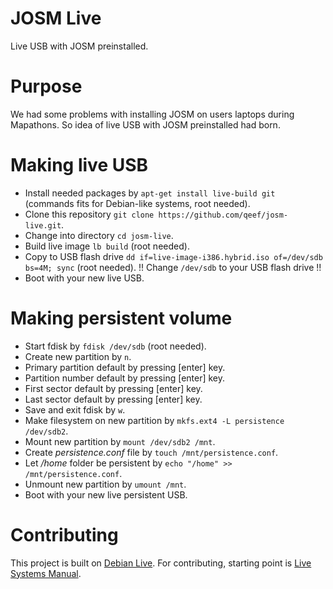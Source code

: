 # JOSM Live
Live USB with JOSM preinstalled.

# Purpose
We had some problems with installing JOSM on users laptops during Mapathons. So
idea of live USB with JOSM preinstalled had born.

# Making live USB
* Install needed packages by `apt-get install live-build git` (commands fits for
  Debian-like systems, root needed).
* Clone this repository `git clone https://github.com/qeef/josm-live.git`.
* Change into directory `cd josm-live`.
* Build live image `lb build` (root needed).
* Copy to USB flash drive `dd if=live-image-i386.hybrid.iso of=/dev/sdb bs=4M;
  sync` (root needed). !! Change `/dev/sdb` to your USB flash drive !!
* Boot with your new live USB.

# Making persistent volume
* Start fdisk by `fdisk /dev/sdb` (root needed).
* Create new partition by `n`.
* Primary partition default by pressing [enter] key.
* Partition number default by pressing [enter] key.
* First sector default by pressing [enter] key.
* Last sector default by pressing [enter] key.
* Save and exit fdisk by `w`.
* Make filesystem on new partition by `mkfs.ext4 -L persistence /dev/sdb2`.
* Mount new partition by `mount /dev/sdb2 /mnt`.
* Create *persistence.conf* file by `touch /mnt/persistence.conf`.
* Let */home* folder be persistent by `echo "/home" >> /mnt/persistence.conf`.
* Unmount new partition by `umount /mnt`.
* Boot with your new live persistent USB.

# Contributing
This project is built on [Debian Live](https://wiki.debian.org/DebianLive/). For contributing, starting point is [Live Systems Manual](https://debian-live.alioth.debian.org/live-manual/stable/manual/html/live-manual.en.html).

